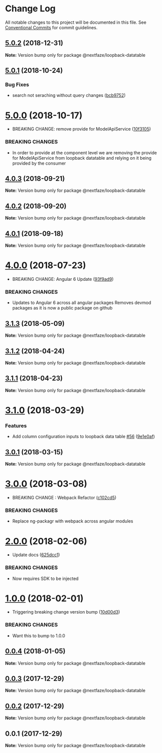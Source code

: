 # Change Log

All notable changes to this project will be documented in this file.
See [Conventional Commits](https://conventionalcommits.org) for commit guidelines.

## [5.0.2](https://gitlab.nextfaze.com/nextfaze/npm-module-seed/compare/@nextfaze/loopback-datatable@5.0.1...@nextfaze/loopback-datatable@5.0.2) (2018-12-31)

**Note:** Version bump only for package @nextfaze/loopback-datatable





<a name="5.0.1"></a>
## [5.0.1](https://gitlab.nextfaze.com/nextfaze/npm-module-seed/compare/@nextfaze/loopback-datatable@5.0.0...@nextfaze/loopback-datatable@5.0.1) (2018-10-24)


### Bug Fixes

* search not seraching without query changes ([bcb9752](https://gitlab.nextfaze.com/nextfaze/npm-module-seed/commit/bcb9752))




<a name="5.0.0"></a>
# [5.0.0](https://gitlab.nextfaze.com/nextfaze/npm-module-seed/compare/@nextfaze/loopback-datatable@4.0.3...@nextfaze/loopback-datatable@5.0.0) (2018-10-17)


* BREAKING CHANGE:  remove provide for ModelApiService ([10f3105](https://gitlab.nextfaze.com/nextfaze/npm-module-seed/commit/10f3105))


### BREAKING CHANGES

* In order to provide at the component level
we are removing the provide for ModelApiService from loopback
datatable and relying on it being provided by the consumer




<a name="4.0.3"></a>
## [4.0.3](https://gitlab.nextfaze.com/nextfaze/npm-module-seed/compare/@nextfaze/loopback-datatable@4.0.2...@nextfaze/loopback-datatable@4.0.3) (2018-09-21)




**Note:** Version bump only for package @nextfaze/loopback-datatable

<a name="4.0.2"></a>
## [4.0.2](https://gitlab.nextfaze.com/nextfaze/npm-module-seed/compare/@nextfaze/loopback-datatable@4.0.1...@nextfaze/loopback-datatable@4.0.2) (2018-09-20)




**Note:** Version bump only for package @nextfaze/loopback-datatable

<a name="4.0.1"></a>
## [4.0.1](https://gitlab.nextfaze.com/nextfaze/npm-module-seed/compare/@nextfaze/loopback-datatable@4.0.0...@nextfaze/loopback-datatable@4.0.1) (2018-09-18)




**Note:** Version bump only for package @nextfaze/loopback-datatable

<a name="4.0.0"></a>
# [4.0.0](https://gitlab.nextfaze.com/nextfaze/npm-module-seed/compare/@nextfaze/loopback-datatable@3.1.3...@nextfaze/loopback-datatable@4.0.0) (2018-07-23)


* BREAKING CHANGE: Angular 6 Update ([93f9ad9](https://gitlab.nextfaze.com/nextfaze/npm-module-seed/commit/93f9ad9))


### BREAKING CHANGES

* Updates to Angular 6 across all angular packages
Removes devmod packages as it is now a public package on github




<a name="3.1.3"></a>
## [3.1.3](https://gitlab.nextfaze.com/nextfaze/npm-module-seed/compare/@nextfaze/loopback-datatable@3.1.2...@nextfaze/loopback-datatable@3.1.3) (2018-05-09)




**Note:** Version bump only for package @nextfaze/loopback-datatable

<a name="3.1.2"></a>
## [3.1.2](https://gitlab.nextfaze.com/nextfaze/npm-module-seed/compare/@nextfaze/loopback-datatable@3.1.1...@nextfaze/loopback-datatable@3.1.2) (2018-04-24)




**Note:** Version bump only for package @nextfaze/loopback-datatable

<a name="3.1.1"></a>
## [3.1.1](https://gitlab.nextfaze.com/nextfaze/npm-module-seed/compare/@nextfaze/loopback-datatable@3.1.0...@nextfaze/loopback-datatable@3.1.1) (2018-04-23)




**Note:** Version bump only for package @nextfaze/loopback-datatable

<a name="3.1.0"></a>
# [3.1.0](https://gitlab.nextfaze.com/nextfaze/npm-module-seed/compare/@nextfaze/loopback-datatable@3.0.1...@nextfaze/loopback-datatable@3.1.0) (2018-03-29)


### Features

* Add column configuration inputs to loopback data table [#56](https://gitlab.nextfaze.com/nextfaze/npm-module-seed/issues/56) ([9e1e0af](https://gitlab.nextfaze.com/nextfaze/npm-module-seed/commit/9e1e0af))




<a name="3.0.1"></a>
## [3.0.1](https://gitlab.nextfaze.com/nextfaze/npm-module-seed/compare/@nextfaze/loopback-datatable@3.0.0...@nextfaze/loopback-datatable@3.0.1) (2018-03-15)




**Note:** Version bump only for package @nextfaze/loopback-datatable

<a name="3.0.0"></a>
# [3.0.0](https://gitlab.nextfaze.com/nextfaze/npm-module-seed/compare/@nextfaze/loopback-datatable@2.0.0...@nextfaze/loopback-datatable@3.0.0) (2018-03-08)


* BREAKING CHANGE : Webpack Refactor ([c102cd5](https://gitlab.nextfaze.com/nextfaze/npm-module-seed/commit/c102cd5))


### BREAKING CHANGES

* Replace ng-packagr with webpack across angular modules




<a name="2.0.0"></a>
# [2.0.0](https://gitlab.nextfaze.com/nextfaze/npm-module-seed/compare/@nextfaze/loopback-datatable@1.0.0...@nextfaze/loopback-datatable@2.0.0) (2018-02-06)


* Update docs ([625dcc1](https://gitlab.nextfaze.com/nextfaze/npm-module-seed/commit/625dcc1))


### BREAKING CHANGES

* Now requires SDK to be injected




<a name="1.0.0"></a>
# [1.0.0](https://gitlab.nextfaze.com/nextfaze/npm-module-seed/compare/@nextfaze/loopback-datatable@0.0.4...@nextfaze/loopback-datatable@1.0.0) (2018-02-01)


* Triggering breaking change version bump ([10d00d3](https://gitlab.nextfaze.com/nextfaze/npm-module-seed/commit/10d00d3))


### BREAKING CHANGES

* Want this to bump to 1.0.0




<a name="0.0.4"></a>
## [0.0.4](https://gitlab.nextfaze.com/nextfaze/npm-module-seed/compare/@nextfaze/loopback-datatable@0.0.3...@nextfaze/loopback-datatable@0.0.4) (2018-01-05)




**Note:** Version bump only for package @nextfaze/loopback-datatable

<a name="0.0.3"></a>
## [0.0.3](https://gitlab.nextfaze.com/nextfaze/npm-module-seed/compare/@nextfaze/loopback-datatable@0.0.2...@nextfaze/loopback-datatable@0.0.3) (2017-12-29)




**Note:** Version bump only for package @nextfaze/loopback-datatable

<a name="0.0.2"></a>
## [0.0.2](https://gitlab.nextfaze.com/nextfaze/npm-module-seed/compare/@nextfaze/loopback-datatable@0.0.1...@nextfaze/loopback-datatable@0.0.2) (2017-12-29)




**Note:** Version bump only for package @nextfaze/loopback-datatable

<a name="0.0.1"></a>
## 0.0.1 (2017-12-29)




**Note:** Version bump only for package @nextfaze/loopback-datatable
